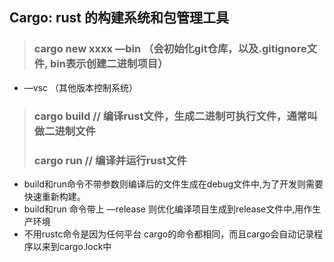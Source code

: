 ## Cargo: rust 的构建系统和包管理工具

> ### cargo new xxxx —bin （会初始化git仓库，以及.gitignore文件, bin表示创建二进制项目）
+ —vsc （其他版本控制系统）

> ### cargo build  // 编译rust文件，生成二进制可执行文件，通常叫做二进制文件
> ### cargo run   // 编译并运行rust文件
+ build和run命令不带参数则编译后的文件生成在debug文件中,为了开发则需要快速重新构建。
+ build和run 命令带上 —release 则优化编译项目生成到release文件中,用作生产环境
+ 不用rustc命令是因为任何平台 cargo的命令都相同，而且cargo会自动记录程序以来到cargo.lock中

